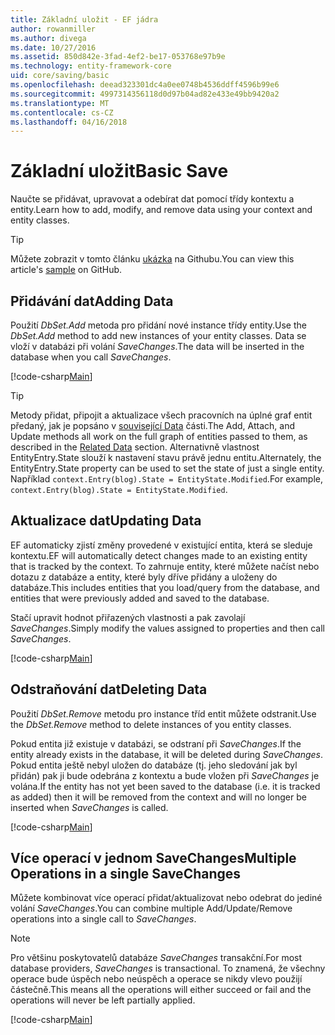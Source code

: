 ```yaml
---
title: Základní uložit - EF jádra
author: rowanmiller
ms.author: divega
ms.date: 10/27/2016
ms.assetid: 850d842e-3fad-4ef2-be17-053768e97b9e
ms.technology: entity-framework-core
uid: core/saving/basic
ms.openlocfilehash: deead323301dc4a0ee0748b4536ddff4596b99e6
ms.sourcegitcommit: 4997314356118d0d97b04ad82e433e49bb9420a2
ms.translationtype: MT
ms.contentlocale: cs-CZ
ms.lasthandoff: 04/16/2018
---
```

# <a name="basic-save"></a><span data-ttu-id="09a80-102">Základní uložit</span><span class="sxs-lookup"><span data-stu-id="09a80-102">Basic Save</span></span>

<span data-ttu-id="09a80-103">Naučte se přidávat, upravovat a odebírat dat pomocí třídy kontextu a entity.</span><span class="sxs-lookup"><span data-stu-id="09a80-103">Learn how to add, modify, and remove data using your context and entity classes.</span></span>

> [!TIP]  
> <span data-ttu-id="09a80-104">Můžete zobrazit v tomto článku [ukázka](https://github.com/aspnet/EntityFramework.Docs/tree/master/samples/core/Saving/Saving/Basics/) na Githubu.</span><span class="sxs-lookup"><span data-stu-id="09a80-104">You can view this article's [sample](https://github.com/aspnet/EntityFramework.Docs/tree/master/samples/core/Saving/Saving/Basics/) on GitHub.</span></span>

## <a name="adding-data"></a><span data-ttu-id="09a80-105">Přidávání dat</span><span class="sxs-lookup"><span data-stu-id="09a80-105">Adding Data</span></span>

<span data-ttu-id="09a80-106">Použití *DbSet.Add* metoda pro přidání nové instance třídy entity.</span><span class="sxs-lookup"><span data-stu-id="09a80-106">Use the *DbSet.Add* method to add new instances of your entity classes.</span></span> <span data-ttu-id="09a80-107">Data se vloží v databázi při volání *SaveChanges*.</span><span class="sxs-lookup"><span data-stu-id="09a80-107">The data will be inserted in the database when you call *SaveChanges*.</span></span>

[!code-csharp[Main](../../../samples/core/Saving/Saving/Basics/Sample.cs#Add)]

> [!TIP]  
> <span data-ttu-id="09a80-108">Metody přidat, připojit a aktualizace všech pracovních na úplné graf entit předaný, jak je popsáno v [související Data](related-data.md) části.</span><span class="sxs-lookup"><span data-stu-id="09a80-108">The Add, Attach, and Update methods all work on the full graph of entities passed to them, as described in the [Related Data](related-data.md) section.</span></span> <span data-ttu-id="09a80-109">Alternativně vlastnost EntityEntry.State slouží k nastavení stavu právě jednu entitu.</span><span class="sxs-lookup"><span data-stu-id="09a80-109">Alternately, the EntityEntry.State property can be used to set the state of just a single entity.</span></span> <span data-ttu-id="09a80-110">Například `context.Entry(blog).State = EntityState.Modified`.</span><span class="sxs-lookup"><span data-stu-id="09a80-110">For example, `context.Entry(blog).State = EntityState.Modified`.</span></span>

## <a name="updating-data"></a><span data-ttu-id="09a80-111">Aktualizace dat</span><span class="sxs-lookup"><span data-stu-id="09a80-111">Updating Data</span></span>

<span data-ttu-id="09a80-112">EF automaticky zjistí změny provedené v existující entita, která se sleduje kontextu.</span><span class="sxs-lookup"><span data-stu-id="09a80-112">EF will automatically detect changes made to an existing entity that is tracked by the context.</span></span> <span data-ttu-id="09a80-113">To zahrnuje entity, které můžete načíst nebo dotazu z databáze a entity, které byly dříve přidány a uloženy do databáze.</span><span class="sxs-lookup"><span data-stu-id="09a80-113">This includes entities that you load/query from the database, and entities that were previously added and saved to the database.</span></span>

<span data-ttu-id="09a80-114">Stačí upravit hodnot přiřazených vlastnosti a pak zavolají *SaveChanges*.</span><span class="sxs-lookup"><span data-stu-id="09a80-114">Simply modify the values assigned to properties and then call *SaveChanges*.</span></span>

[!code-csharp[Main](../../../samples/core/Saving/Saving/Basics/Sample.cs#Update)]

## <a name="deleting-data"></a><span data-ttu-id="09a80-115">Odstraňování dat</span><span class="sxs-lookup"><span data-stu-id="09a80-115">Deleting Data</span></span>

<span data-ttu-id="09a80-116">Použití *DbSet.Remove* metodu pro instance tříd entit můžete odstranit.</span><span class="sxs-lookup"><span data-stu-id="09a80-116">Use the *DbSet.Remove* method to delete instances of you entity classes.</span></span>

<span data-ttu-id="09a80-117">Pokud entita již existuje v databázi, se odstraní při *SaveChanges*.</span><span class="sxs-lookup"><span data-stu-id="09a80-117">If the entity already exists in the database, it will be deleted during *SaveChanges*.</span></span> <span data-ttu-id="09a80-118">Pokud entita ještě nebyl uložen do databáze (tj. jeho sledování jak byl přidán) pak ji bude odebrána z kontextu a bude vložen při *SaveChanges* je volána.</span><span class="sxs-lookup"><span data-stu-id="09a80-118">If the entity has not yet been saved to the database (i.e. it is tracked as added) then it will be removed from the context and will no longer be inserted when *SaveChanges* is called.</span></span>

[!code-csharp[Main](../../../samples/core/Saving/Saving/Basics/Sample.cs#Remove)]

## <a name="multiple-operations-in-a-single-savechanges"></a><span data-ttu-id="09a80-119">Více operací v jednom SaveChanges</span><span class="sxs-lookup"><span data-stu-id="09a80-119">Multiple Operations in a single SaveChanges</span></span>

<span data-ttu-id="09a80-120">Můžete kombinovat více operací přidat/aktualizovat nebo odebrat do jediné volání *SaveChanges*.</span><span class="sxs-lookup"><span data-stu-id="09a80-120">You can combine multiple Add/Update/Remove operations into a single call to *SaveChanges*.</span></span>

> [!NOTE]  
> <span data-ttu-id="09a80-121">Pro většinu poskytovatelů databáze *SaveChanges* transakční.</span><span class="sxs-lookup"><span data-stu-id="09a80-121">For most database providers, *SaveChanges* is transactional.</span></span> <span data-ttu-id="09a80-122">To znamená, že všechny operace bude úspěch nebo neúspěch a operace se nikdy vlevo použijí částečně.</span><span class="sxs-lookup"><span data-stu-id="09a80-122">This means  all the operations will either succeed or fail and the operations will never be left partially applied.</span></span>

[!code-csharp[Main](../../../samples/core/Saving/Saving/Basics/Sample.cs#MultipleOperations)]
